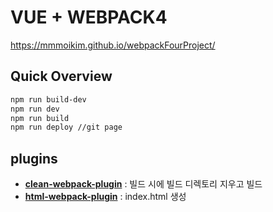 # VUE + WEBPACK4
https://mmmoikim.github.io/webpackFourProject/

## Quick Overview

```sh
npm run build-dev
npm run dev
npm run build
npm run deploy //git page
```

## plugins
- **[clean-webpack-plugin](https://github.com/johnagan/clean-webpack-plugin)**
 : 빌드 시에 빌드 디렉토리 지우고 빌드
- **[html-webpack-plugin](https://github.com/jantimon/html-webpack-plugin)**
 : index.html 생성
